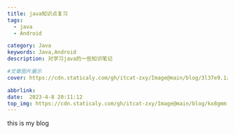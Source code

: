 ```yaml
---
title: java知识点复习
tags:
  - java
  - Android 

category: Java
keywords: Java,Android
description: 对学习java的一些知识笔记

#文章图片展示
cover: https://cdn.staticaly.com/gh/itcat-zxy/Image@main/blog/3l37e9.1zuylvywwz5s.jpg

abbrlink: 
date:  2023-4-8 20:11:12
top_img: https://cdn.staticaly.com/gh/itcat-zxy/Image@main/blog/kx8gmm.6eu6jboifxc0.jpg
---
```




this is my blog
